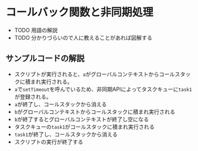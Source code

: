 # コールバック関数と非同期処理

- TODO 用語の解説
- TODO 分かりづらいので人に教えることがあれば図解する

## サンプルコードの解説

- スクリプトが実行されると、```a```がグローバルコンテキストからコールスタックに積まれ実行される。
- ```a```で```setTimeout```を呼んでいるため、非同期APIによってタスクキューに```task1```が登録される。
- ```a```が終了し、コールスタックから消える
- ```b```がグローバルコンテキストからコールスタックに積まれ実行される
- ```b```が終了するとグローバルコンテキストが終了し空になる
- タスクキューの```task1```がコールスタックに積まれ実行される
- ```task1```が終了し、コールスタックから消える
- スクリプトの実行が終了する
